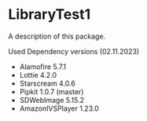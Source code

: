 # LibraryTest1

A description of this package.

Used Dependency versions (02.11.2023)
- Alamofire 5.7.1
- Lottie 4.2.0
- Starscream 4.0.6
- Pipkit 1.0.7 (master)
- SDWebImage 5.15.2
- AmazonIVSPlayer 1.23.0
